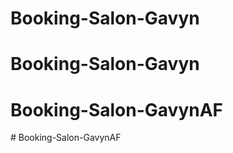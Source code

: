 # Booking-Salon-Gavyn
# Booking-Salon-Gavyn
# Booking-Salon-GavynAF
#   B o o k i n g - S a l o n - G a v y n A F  
 
